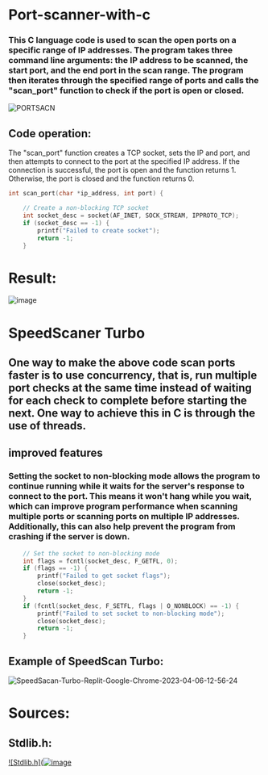 # Port-scanner-with-c
### This C language code is used to scan the open ports on a specific range of IP addresses. The program takes three command line arguments: the IP address to be scanned, the start port, and the end port in the scan range. The program then iterates through the specified range of ports and calls the "scan_port" function to check if the port is open or closed.
![PORTSACN](https://user-images.githubusercontent.com/90658763/230355208-32763816-539d-418f-b6bb-a2f4e6a2a9ba.gif)

## Code operation:
The "scan_port" function creates a TCP socket, sets the IP and port, and then attempts to connect to the port at the specified IP address. If the connection is successful, the port is open and the function returns 1. Otherwise, the port is closed and the function returns 0.
``` C
int scan_port(char *ip_address, int port) {

    // Create a non-blocking TCP socket
    int socket_desc = socket(AF_INET, SOCK_STREAM, IPPROTO_TCP);
    if (socket_desc == -1) {
        printf("Failed to create socket");
        return -1;
    }
```
# Result:
![image](https://user-images.githubusercontent.com/90658763/230356458-29a23413-73d7-4815-8f52-bb7ae090d8f6.png)

# SpeedScaner Turbo
## One way to make the above code scan ports faster is to use concurrency, that is, run multiple port checks at the same time instead of waiting for each check to complete before starting the next. One way to achieve this in C is through the use of threads.

## improved features

### Setting the socket to non-blocking mode allows the program to continue running while it waits for the server's response to connect to the port. This means it won't hang while you wait, which can improve program performance when scanning multiple ports or scanning ports on multiple IP addresses. Additionally, this can also help prevent the program from crashing if the server is down.
``` C
    // Set the socket to non-blocking mode
    int flags = fcntl(socket_desc, F_GETFL, 0);
    if (flags == -1) {
        printf("Failed to get socket flags");
        close(socket_desc);
        return -1;
    }
    if (fcntl(socket_desc, F_SETFL, flags | O_NONBLOCK) == -1) {
        printf("Failed to set socket to non-blocking mode");
        close(socket_desc);
        return -1;
    }
  ```
  ## Example of SpeedScan Turbo:
![SpeedSacan-Turbo-Replit-Google-Chrome-2023-04-06-12-56-24](https://user-images.githubusercontent.com/90658763/230359068-a03a5258-b613-4472-bbd7-de6da453ece9.gif)
 # Sources:
 ## Stdlib.h:
 [![Stdlib.h](![image](https://user-images.githubusercontent.com/90658763/230360437-bb4d1f84-8c0f-4641-8bc6-89882c644425.png)](https://es.wikipedia.org/wiki/Stdlib.h)




